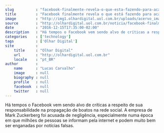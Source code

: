```yaml
---
slug          : "facebook-finalmente-revela-o-que-esta-fazendo-para-acabar-com-noticias-falsas"
title         : "Facebook finalmente revela o que está fazendo para acabar com notícias falsas"
image         : "http://img1.olhardigital.uol.com.br/uploads/acervo_imagens/2016/12/20161215173743_660_420.jpg"
source        : "http://olhardigital.uol.com.br/noticia/facebook-finalmente-revela-o-que-esta-fazendo-para-acabar-com-noticias-falsas/64703"
date          : "2016-12-15T17:35:00-02:00"
description   : "Há tempos o Facebook vem sendo alvo de críticas a respeito de sua responsabilidade na propagação de boatos na rede social. A empresa de Mark Zuckerberg foi acusada de negligência, especialmente numa época em que milhões de pessoas se informam pela internet e podem muito bem ser enganadas por notícias falsas."
categories    : ['technology']
tags          : ['Olhar Digital']
site          :
    title     : "Olhar Digital"
    url       : "http://olhardigital.uol.com.br"
    locale    : "pt_BR"
author        :
    name      : "Lucas Carvalho"
    image     : null
    biography : null
    profile   : null
    facebook  : null
    twitter   : null
---
```


Há tempos o Facebook vem sendo alvo de críticas a respeito de sua responsabilidade na propagação de boatos na rede social. A empresa de Mark Zuckerberg foi acusada de negligência, especialmente numa época em que milhões de pessoas se informam pela internet e podem muito bem ser enganadas por notícias falsas.
